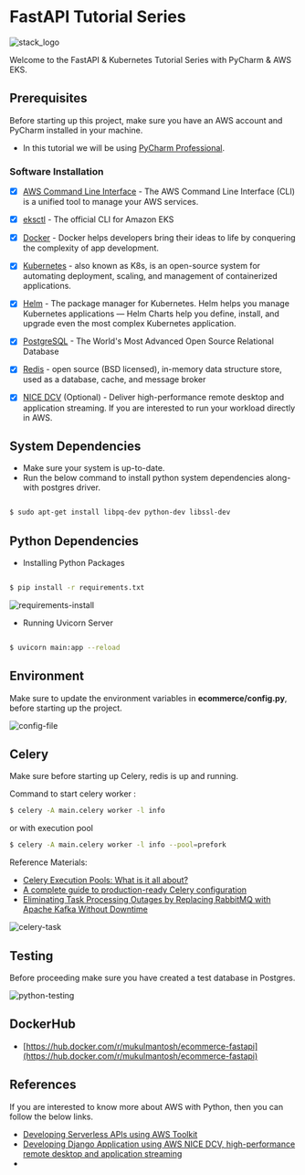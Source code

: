 # FastAPI Tutorial Series

![stack_logo](https://gist.githubusercontent.com/mukulmantosh/d68428973c1a368ecc6f3781144abca8/raw/044c5e7b4e86d39c815d575ad63c56864e2a7dda/stack.png)


Welcome to the FastAPI & Kubernetes Tutorial Series with PyCharm & AWS EKS.

## Prerequisites 

Before starting up this project, make sure you have an AWS account and 
PyCharm installed in your machine.

* In this tutorial we will be using [PyCharm Professional](https://www.jetbrains.com/pycharm/).


### Software Installation

- [x] [AWS Command Line Interface](https://aws.amazon.com/cli/) - The AWS Command Line Interface (CLI) is a unified tool to manage your AWS services.


- [x] [eksctl](https://eksctl.io/) - The official CLI for Amazon EKS


- [x] [Docker](https://www.docker.com/) - Docker helps developers bring their ideas to life by conquering the complexity of app development.


- [x] [Kubernetes](https://kubernetes.io/) - also known as K8s, is an 
 open-source system for automating deployment, scaling, and management of containerized applications.


- [x] [Helm](https://helm.sh/) - The package manager for Kubernetes. Helm helps you manage 
Kubernetes applications — Helm Charts help you define, install, and upgrade even the most complex Kubernetes application.


- [x] [PostgreSQL](https://www.postgresql.org/) - The World's Most Advanced Open Source Relational Database


- [x] [Redis](https://redis.io/) - open source (BSD licensed), in-memory data structure store, used as a database, cache, and message broker


- [x] [NICE DCV](https://www.nice-dcv.com/) (Optional) - Deliver high-performance remote desktop and application streaming. If 
you are interested to run your workload directly in AWS.

## System Dependencies

- Make sure your system is up-to-date.
- Run the below command to install python system 
dependencies along-with postgres driver.

```bash

$ sudo apt-get install libpq-dev python-dev libssl-dev

```



## Python Dependencies

- Installing Python Packages

```bash

$ pip install -r requirements.txt

```

![requirements-install](./misc/images/requirements.gif)

- Running Uvicorn Server

```bash

$ uvicorn main:app --reload

```

## Environment

Make sure to update the environment variables in **ecommerce/config.py**, before starting up the project.


![config-file](./misc/images/env_file.png)



## Celery

Make sure before starting up Celery, redis is up and running.

Command to start celery worker :

```bash
$ celery -A main.celery worker -l info
```
or with execution pool
```bash
$ celery -A main.celery worker -l info --pool=prefork
```

Reference Materials:
* [Celery Execution Pools: What is it all about?](https://www.distributedpython.com/2018/10/26/celery-execution-pool/)
* [A complete guide to production-ready Celery configuration](https://medium.com/koko-networks/a-complete-guide-to-production-ready-celery-configuration-5777780b3166)
* [Eliminating Task Processing Outages by Replacing RabbitMQ with Apache Kafka Without Downtime](https://doordash.engineering/2020/09/03/eliminating-task-processing-outages-with-kafka/)


![celery-task](./misc/images/celery-task.png)

## Testing

Before proceeding make sure you have created a test database in Postgres.

![python-testing](./misc/images/testing.gif)


## DockerHub
 - [https://hub.docker.com/r/mukulmantosh/ecommerce-fastapi](https://hub.docker.com/r/mukulmantosh/ecommerce-fastapi)


## References

If you are interested to know more about AWS with Python, then you can follow the below links.

- [Developing Serverless APIs using AWS Toolkit](https://www.jetbrains.com/pycharm/guide/tutorials/intro-aws/)
- [Developing Django Application using AWS NICE DCV, high-performance remote desktop and application streaming](https://www.jetbrains.com/pycharm/guide/tutorials/django-aws/)
- 

